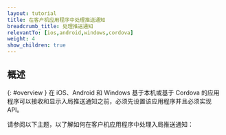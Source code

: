```yaml
---
layout: tutorial
title: 在客户机应用程序中处理推送通知
breadcrumb_title: 处理推送通知
relevantTo: [ios,android,windows,cordova]
weight: 4
show_children: true
---
```

<!-- NLS_CHARSET=UTF-8 -->
## 概述
{: #overview }
在 iOS、Android 和 Windows 基于本机或基于 Cordova 的应用程序可以接收和显示入局推送通知之前，必须先设置该应用程序并且必须实现 API。

请参阅以下主题，以了解如何在客户机应用程序中处理入局推送通知： 
